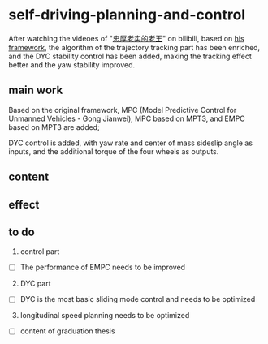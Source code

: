 # self-driving-planning-and-control
After watching the videoes of "[忠厚老实的老王](https://space.bilibili.com/287989852/?spm_id_from=333.999.0.0)" on bilibili, based on [his framework](https://github.com/VincentWong3?tab=repositories), the algorithm of the trajectory tracking part has been enriched, and the DYC stability control has been added, making the tracking effect better and the yaw stability improved.

## main work

Based on the original framework, MPC (Model Predictive Control for Unmanned Vehicles - Gong Jianwei), MPC based on MPT3, and EMPC based on MPT3 are added; 

DYC control is added, with yaw rate and center of mass sideslip angle as inputs, and the additional torque of the four wheels as outputs.

## content



## effect



## to do

1. control part
- [ ] The performance of EMPC needs to be improved
2. DYC part
- [ ] DYC is the most basic sliding mode control and needs to be optimized
3. longitudinal speed planning needs to be optimized
- [ ] content of graduation thesis

